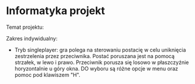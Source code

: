# Informatyka projekt

Temat projektu: 

Zakres indywidualny: 
- Tryb singleplayer: gra polega na sterowaniu postacię w celu uniknięcia zestrzelenia przez przeciwnika. Postać poruszana jest na pomocą strzałek, w lewo i prawo. Przeciwnik porusza się losowo w płaszczyźnie horyzontalnie u góry okna. DO wyboru są różne opcje w menu oraz pomoc pod klawiszem "H".


